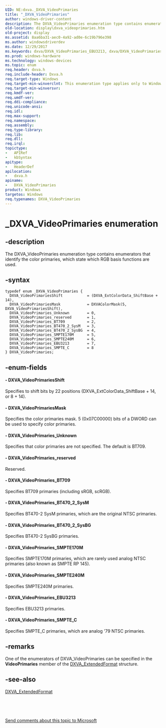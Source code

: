 ```yaml
---
UID: NE:dxva._DXVA_VideoPrimaries
title: "_DXVA_VideoPrimaries"
author: windows-driver-content
description: The DXVA_VideoPrimaries enumeration type contains enumerators that identify the color primaries, which state which RGB basis functions are used.
old-location: display\dxva_videoprimaries.htm
old-project: display
ms.assetid: 8aa6ba31-aec0-4a92-ad0e-6c19b796e398
ms.author: windowsdriverdev
ms.date: 12/29/2017
ms.keywords: dxva/DXVA_VideoPrimaries_EBU3213, dxva/DXVA_VideoPrimaries_SMPTE240M, dxva/DXVA_VideoPrimariesMask, dxva/DXVA_VideoPrimaries_reserved, dxva/DXVA_VideoPrimaries_BT470_2_SysM, DXVA_VideoPrimaries_Unknown, DXVA_VideoPrimaries_BT470_2_SysM, dxvaref_c0e5c7be-4039-438c-a883-30bb242a5c50.xml, dxva/DXVA_VideoPrimaries_Unknown, DXVA_VideoPrimaries enumeration [Display Devices], DXVA_VideoPrimaries_reserved, dxva/DXVA_VideoPrimariesShift, dxva/DXVA_VideoPrimaries_BT470_2_SysBG, DXVA_VideoPrimariesShift, DXVA_VideoPrimariesMask, DXVA_VideoPrimaries_SMPTE240M, DXVA_VideoPrimaries_BT709, dxva/DXVA_VideoPrimaries_BT709, dxva/DXVA_VideoPrimaries_SMPTE170M, dxva/DXVA_VideoPrimaries_SMPTE_C, DXVA_VideoPrimaries_SMPTE_C, dxva/DXVA_VideoPrimaries, DXVA_VideoPrimaries_EBU3213, DXVA_VideoPrimaries_SMPTE170M, _DXVA_VideoPrimaries, DXVA_VideoPrimaries, DXVA_VideoPrimaries_BT470_2_SysBG, display.dxva_videoprimaries
ms.prod: windows-hardware
ms.technology: windows-devices
ms.topic: enum
req.header: dxva.h
req.include-header: Dxva.h
req.target-type: Windows
req.target-min-winverclnt: This enumeration type applies only to Windows Server 2003 with SP1 and later, and Windows XP with SP2 and later.
req.target-min-winversvr: 
req.kmdf-ver: 
req.umdf-ver: 
req.ddi-compliance: 
req.unicode-ansi: 
req.idl: 
req.max-support: 
req.namespace: 
req.assembly: 
req.type-library: 
req.lib: 
req.dll: 
req.irql: 
topictype:
-	APIRef
-	kbSyntax
apitype:
-	HeaderDef
apilocation:
-	dxva.h
apiname:
-	DXVA_VideoPrimaries
product: Windows
targetos: Windows
req.typenames: DXVA_VideoPrimaries
---
```


# _DXVA_VideoPrimaries enumeration


## -description


The DXVA_VideoPrimaries enumeration type contains enumerators that identify the color primaries, which state which RGB basis functions are used.


## -syntax


````
typedef enum _DXVA_VideoPrimaries { 
  DXVA_VideoPrimariesShift           = (DXVA_ExtColorData_ShiftBase + 14),
  DXVA_VideoPrimariesMask            = DXVAColorMask(5, DXVA_VideoPrimariesShift),
  DXVA_VideoPrimaries_Unknown        = 0,
  DXVA_VideoPrimaries_reserved       = 1,
  DXVA_VideoPrimaries_BT709          = 2,
  DXVA_VideoPrimaries_BT470_2_SysM   = 3,
  DXVA_VideoPrimaries_BT470_2_SysBG  = 4,
  DXVA_VideoPrimaries_SMPTE170M      = 5,
  DXVA_VideoPrimaries_SMPTE240M      = 6,
  DXVA_VideoPrimaries_EBU3213        = 7,
  DXVA_VideoPrimaries_SMPTE_C        = 8
} DXVA_VideoPrimaries;
````


## -enum-fields




#### - DXVA_VideoPrimariesShift

Specifies to shift bits by 22 positions (DXVA_ExtColorData_ShiftBase + 14, or 8 + 14).


#### - DXVA_VideoPrimariesMask

Specifies the color primaries mask. 5 (0x07C00000) bits of a DWORD can be used to specify color primaries.


#### - DXVA_VideoPrimaries_Unknown

Specifies that color primaries are not specified. The default is BT709.


#### - DXVA_VideoPrimaries_reserved

Reserved.


#### - DXVA_VideoPrimaries_BT709

Specifies BT709 primaries (including sRGB, scRGB).


#### - DXVA_VideoPrimaries_BT470_2_SysM

Specifies BT470-2 SysM primaries, which are the original NTSC primaries. 


#### - DXVA_VideoPrimaries_BT470_2_SysBG

Specifies BT470-2 SysBG primaries. 


#### - DXVA_VideoPrimaries_SMPTE170M

Specifies SMPTE170M primaries, which are rarely used analog NTSC primaries (also known as SMPTE RP 145).


#### - DXVA_VideoPrimaries_SMPTE240M

Specifies SMPTE240M primaries. 


#### - DXVA_VideoPrimaries_EBU3213

Specifies EBU3213 primaries. 


#### - DXVA_VideoPrimaries_SMPTE_C

Specifies SMPTE_C primaries, which are analog '79 NTSC primaries.


## -remarks


One of the enumerators of DXVA_VideoPrimaries can be specified in the <b>VideoPrimaries</b> member of the <a href="..\dxva\ns-dxva-_dxva_extendedformat.md">DXVA_ExtendedFormat</a> structure.



## -see-also

<a href="..\dxva\ns-dxva-_dxva_extendedformat.md">DXVA_ExtendedFormat</a>

 

 

<a href="mailto:wsddocfb@microsoft.com?subject=Documentation%20feedback [display\display]:%20DXVA_VideoPrimaries enumeration%20 RELEASE:%20(12/29/2017)&amp;body=%0A%0APRIVACY STATEMENT%0A%0AWe use your feedback to improve the documentation. We don't use your email address for any other purpose, and we'll remove your email address from our system after the issue that you're reporting is fixed. While we're working to fix this issue, we might send you an email message to ask for more info. Later, we might also send you an email message to let you know that we've addressed your feedback.%0A%0AFor more info about Microsoft's privacy policy, see http://privacy.microsoft.com/en-us/default.aspx." title="Send comments about this topic to Microsoft">Send comments about this topic to Microsoft</a>

